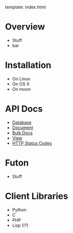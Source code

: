 template: index.html

Overview
========

* Stuff
* bar

Installation
============

* On Linux
* On OS X
* On moon

API Docs
========

* [Database][database]
* [Document][document]
* [Bulk Docs][bulk_docs]
* [View][view]
* [HTTP Status Codes][status_codes]

[database]: en/api/http/database.html
[document]: en/api/http/document.html
[bulk_docs]: en/api/http/bulk_docs.html
[view]: en/api/http/view.html
[status_codes]: en/api/http/status_codes.html

Futon
=====

* Stuff

Client Libraries
================

* Python
* C
* PHP
* Lisp (!?)

